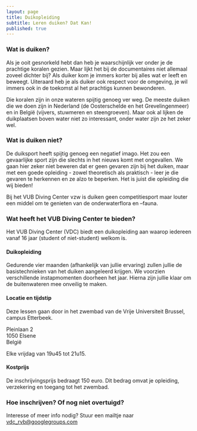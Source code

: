 ```yaml
---
layout: page
title: Duikopleiding
subtitle: Leren duiken? Dat Kan!
published: true
---
```


### Wat is duiken?
Als je ooit gesnorkeld hebt dan heb je waarschijnlijk ver onder je de prachtige koralen gezien. Maar lijkt het bij de documentaires niet allemaal zoveel dichter bij? Als duiker kom je immers korter bij alles wat er leeft en beweegt. Uiteraard heb je als duiker ook respect voor de omgeving, je wil immers ook in de toekomst al het prachtigs kunnen bewonderen.

Die koralen zijn in onze wateren spijtig genoeg ver weg. De meeste duiken die we doen zijn in Nederland (de Oosterschelde en het Grevelingenmeer) en in België (vijvers, stuwmeren en steengroeven). Maar ook al lijken de duikplaatsen boven water niet zo interessant, onder water zijn ze het zeker wel.

### Wat is duiken niet?
De duiksport heeft spijtig genoeg een negatief imago. Het zou een gevaarlijke sport zijn die slechts in het nieuws komt met ongevallen. We gaan hier zeker niet beweren dat er geen gevaren zijn bij het duiken, maar met een goede opleiding - zowel theoretisch als praktisch - leer je die gevaren te herkennen en ze alzo te beperken. Het is juist die opleiding die wij bieden!

Bij het VUB Diving Center vzw is duiken geen competitiesport maar louter een middel om te genieten van de onderwaterflora en –fauna.

### Wat heeft het VUB Diving Center te bieden?

Het VUB Diving Center (VDC) biedt een duikopleiding aan waarop iedereen vanaf 16 jaar (student of niet-student) welkom is. 

#### Duikopleiding 

Gedurende vier maanden (afhankelijk van jullie ervaring) zullen jullie de basistechnieken van het duiken aangeleerd krijgen. We voorzien verschillende instapmomenten doorheen het jaar. Hierna zijn jullie klaar om de buitenwateren mee onveilig te maken.

#### Locatie en tijdstip

Deze lessen gaan door in het zwembad van de Vrije Universiteit Brussel, campus Etterbeek.

Pleinlaan 2  
1050 Elsene  
België

Elke vrijdag van 19u45 tot 21u15.

#### Kostprijs

De inschrijvingsprijs bedraagt 150 euro. Dit bedrag omvat je opleiding, verzekering en toegang tot het zwembad.

### Hoe inschrijven? Of nog niet overtuigd?

Interesse of meer info nodig? Stuur een mailtje naar <vdc_rvb@googlegroups.com>
